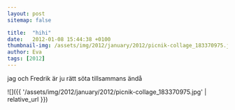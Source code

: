 ```yaml
---
layout: post
sitemap: false

title:  "hihi"
date:   2012-01-08 15:44:38 +0100
thumbnail-img: /assets/img/2012/january/2012/picnik-collage_183370975.jpg
author: Eva
tags: [2012]
---
```





jag och Fredrik är ju rätt söta tillsammans ändå

![]({{ '/assets/img/2012/january/2012/picnik-collage_183370975.jpg'  | relative_url }})

